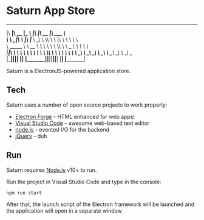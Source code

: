 # Saturn App Store
 ________  ________  _________  ___  ___  ________  ________      
|\   ____\|\   __  \|\___   ___\\  \|\  \|\   __  \|\   ___  \    
\ \  \___|\ \  \|\  \|___ \  \_\ \  \\\  \ \  \|\  \ \  \\ \  \   
 \ \_____  \ \   __  \   \ \  \ \ \  \\\  \ \   _  _\ \  \\ \  \  
  \|____|\  \ \  \ \  \   \ \  \ \ \  \\\  \ \  \\  \\ \  \\ \  \ 
    ____\_\  \ \__\ \__\   \ \__\ \ \_______\ \__\\ _\\ \__\\ \__\
   |\_________\|__|\|__|    \|__|  \|_______|\|__|\|__|\|__| \|__|
   \|_________|                                                   
                                                                  
                                                                  
Saturn is a ElectronJS-powered application store.


## Tech

Saturn uses a number of open source projects to work properly:

- [Electron Forge] - HTML enhanced for web apps!
- [Visual Studio Code] - awesome web-based text editor
- [node.js] - evented I/O for the backend
- [jQuery] - duh


## Run

Saturn requires [Node.js](https://nodejs.org/) v10+ to run.

Run the project in Visual Studio Code and type in the console:

```sh
npm run start
```

After that, the launch script of the Electron framework will be launched and the application will open in a separate window



   [Visual Studio Code]: <http://code.visualstudio.com/>
   [Electron Forge]: <http://.electronjs.org>
   [node.js]: <http://nodejs.org>
   [jQuery]: <http://jquery.com>


   [PlDb]: <https://github.com/joemccann/dillinger/tree/master/plugins/dropbox/README.md>
   [PlGh]: <https://github.com/joemccann/dillinger/tree/master/plugins/github/README.md>
   [PlGd]: <https://github.com/joemccann/dillinger/tree/master/plugins/googledrive/README.md>
   [PlOd]: <https://github.com/joemccann/dillinger/tree/master/plugins/onedrive/README.md>
   [PlMe]: <https://github.com/joemccann/dillinger/tree/master/plugins/medium/README.md>
   [PlGa]: <https://github.com/RahulHP/dillinger/blob/master/plugins/googleanalytics/README.md>
